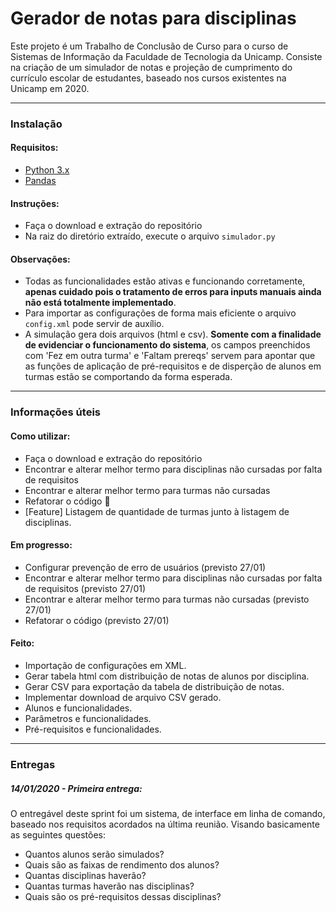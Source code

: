# Gerador de notas para disciplinas

Este projeto é um Trabalho de Conclusão de Curso para o curso de Sistemas de Informação da Faculdade de Tecnologia da Unicamp. Consiste na criação de um simulador de notas e projeção de cumprimento do currículo escolar de estudantes, baseado nos cursos existentes na Unicamp em 2020.

---
### Instalação
#### Requisitos:
- [Python 3.x](https://www.python.org/download/releases/3.0/)
- [Pandas](https://pandas.pydata.org/)
#### Instruções:
- Faça o download e extração do repositório
- Na raiz do diretório extraído, execute o arquivo `simulador.py`
#### Observações:
- Todas as funcionalidades estão ativas e funcionando corretamente, **apenas cuidado pois o tratamento de erros para inputs manuais ainda não está totalmente implementado**.
- Para importar as configurações de forma mais eficiente o arquivo `config.xml` pode servir de auxílio.
- A simulação gera dois arquivos (html e csv). **Somente com a finalidade de evidenciar o funcionamento do sistema**, os campos preenchidos com 'Fez em outra turma' e 'Faltam prereqs' servem para apontar que as funções de aplicação de pré-requisitos e de disperção de alunos em turmas estão se comportando da forma esperada.
---
### Informações úteis
#### Como utilizar:
 - Faça o download e extração do repositório
 - Encontrar e alterar melhor termo para disciplinas não cursadas por falta de requisitos
 - Encontrar e alterar melhor termo para turmas não cursadas
 - Refatorar o código :grimacing:
 - [Feature] Listagem de quantidade de turmas junto à listagem de disciplinas.
#### Em progresso:
- Configurar prevenção de erro de usuários (previsto 27/01)
- Encontrar e alterar melhor termo para disciplinas não cursadas por falta de requisitos (previsto 27/01)
- Encontrar e alterar melhor termo para turmas não cursadas (previsto 27/01)
- Refatorar o código (previsto 27/01)
#### Feito:
- Importação de configurações em XML.
- Gerar tabela html com distribuição de notas de alunos por disciplina.
- Gerar CSV para exportação da tabela de distribuição de notas.
- Implementar download de arquivo CSV gerado.
- Alunos e funcionalidades.
- Parâmetros e funcionalidades.
- Pré-requisitos e funcionalidades.
---
### Entregas
##### 14/01/2020 - Primeira entrega:

O entregável deste sprint foi um sistema, de interface em linha de comando, baseado nos requisitos acordados na última reunião. Visando basicamente as seguintes questões:
- Quantos alunos serão simulados?
- Quais são as faixas de rendimento dos alunos?
- Quantas disciplinas haverão?
- Quantas turmas haverão nas disciplinas?
- Quais são os pré-requisitos dessas disciplinas?
